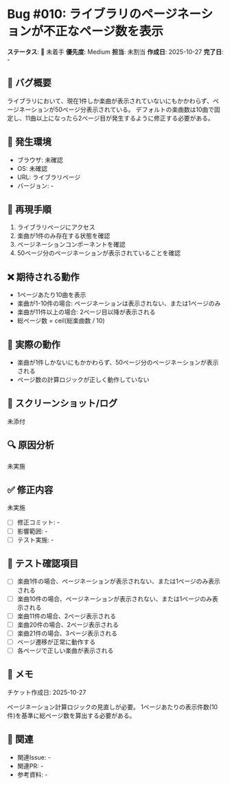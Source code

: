 # Bug #010: ライブラリのページネーションが不正なページ数を表示

**ステータス**: 🔴 未着手
**優先度**: Medium
**担当**: 未割当
**作成日**: 2025-10-27
**完了日**: -

## 🐛 バグ概要

ライブラリにおいて、現在1件しか楽曲が表示されていないにもかかわらず、ページネーションが50ページ分表示されている。
デフォルトの楽曲数は10曲で固定し、11曲以上になったら2ページ目が発生するように修正する必要がある。

## 📍 発生環境

- ブラウザ: 未確認
- OS: 未確認
- URL: ライブラリページ
- バージョン: -

## 🔄 再現手順

1. ライブラリページにアクセス
2. 楽曲が1件のみ存在する状態を確認
3. ページネーションコンポーネントを確認
4. 50ページ分のページネーションが表示されていることを確認

## ❌ 期待される動作

- 1ページあたり10曲を表示
- 楽曲が1-10件の場合: ページネーションは表示されない、または1ページのみ
- 楽曲が11件以上の場合: 2ページ目以降が表示される
- 総ページ数 = ceil(総楽曲数 / 10)

## 🚨 実際の動作

- 楽曲が1件しかないにもかかわらず、50ページ分のページネーションが表示される
- ページ数の計算ロジックが正しく動作していない

## 📸 スクリーンショット/ログ

未添付

## 🔍 原因分析

未実施

## ✅ 修正内容

未実施

- [ ] 修正コミット: -
- [ ] 影響範囲: -
- [ ] テスト実施: -

## 🧪 テスト確認項目

- [ ] 楽曲1件の場合、ページネーションが表示されない、または1ページのみ表示される
- [ ] 楽曲10件の場合、ページネーションが表示されない、または1ページのみ表示される
- [ ] 楽曲11件の場合、2ページ表示される
- [ ] 楽曲20件の場合、2ページ表示される
- [ ] 楽曲21件の場合、3ページ表示される
- [ ] ページ遷移が正常に動作する
- [ ] 各ページで正しい楽曲が表示される

## 📝 メモ

チケット作成日: 2025-10-27

ページネーション計算ロジックの見直しが必要。
1ページあたりの表示件数(10件)を基準に総ページ数を算出する必要がある。

## 🔗 関連

- 関連Issue: -
- 関連PR: -
- 参考資料: -
